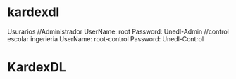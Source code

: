 # kardexdl
Usurarios
//Administrador
UserName: root
Password: Unedl-Admin
//control escolar ingerieria
UserName: root-control
Password: Unedl-Control
# KardexDL
